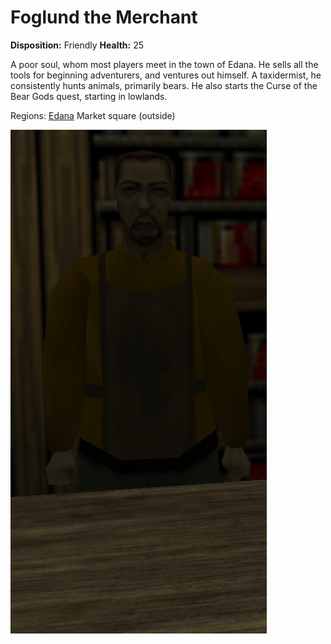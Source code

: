 # Foglund the Merchant

**Disposition:** Friendly
**Health:** 25

A poor soul, whom most players meet in the town of Edana. He sells all the tools for beginning adventurers, and ventures out himself. A taxidermist, he consistently hunts animals, primarily bears. He also starts the Curse of the Bear Gods quest, starting in lowlands.

Regions:
	[Edana](../../Regions/Edana/Edana.md)
		Market square (outside)

![](../../articleassets/npc/npc-foglund.png)